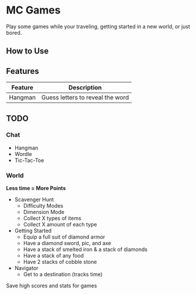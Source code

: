 # MC Games

Play some games while your traveling, getting started in a new world, or just bored.

## How to Use

## Features

| Feature | Description                      |
| ------- | -------------------------------- |
| Hangman | Guess letters to reveal the word |

## TODO

### Chat

- Hangman
- Wordle
- Tic-Tac-Toe

### World

**Less time = More Points**

- Scavenger Hunt
  - Difficulty Modes
  - Dimension Mode
  - Collect X types of items
  - Collect X amount of each type
- Getting Started
  - Equip a full suit of diamond armor
  - Have a diamond sword, pic, and axe
  - Have a stack of smelted iron & a stack of diamonds
  - Have a stack of any food
  - Have 2 stacks of cobble stone
- Navigator
  - Get to a destination (tracks time)

Save high scores and stats for games
